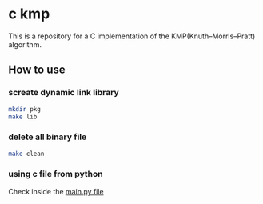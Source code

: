 # c kmp

This is a repository for a C implementation of the KMP(Knuth–Morris–Pratt) algorithm.

## How to use

### screate dynamic link library

```bash
mkdir pkg
make lib
```

### delete all binary file

```bash
make clean
```

### using c file from python

Check inside the [main.py file](/main.py)

